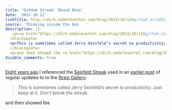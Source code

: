 ```yaml
---
title: 'GitHub Streak: Round Nine'
date: '2022-10-12'
linkTitle: http://dirk.eddelbuettel.com/blog/2022/10/12#github_oct2021_oct2022
source: 'Thinking inside the box   '
description: |2-
   <p><a href="https://dirk.eddelbuettel.com/blog/2014/10/12#github_oct2013_oct2014">Eight years ago</a> I referenced the <a href="https://lifehacker.com/281626/jerry-seinfelds-productivity-secret">Seinfeld Streak</a> used in an <a href="https://dirk.eddelbuettel.com/blog/2013/02/03/">earlier post</a> of regular updates to to the <a href="https://gallery.rcpp.org">Rcpp Gallery</a>:</p>
  <blockquote>
  <p>This is sometimes called Jerry Seinfeld’s secret to productivity: Just keep at it. <em>Don’t break the streak</em>.</p>
  </blockquote>
  <p>and then showed the <a href="https://dirk.eddelbuettel.com/blog/201 ...
disable_comments: true
---
```

 <p><a href="https://dirk.eddelbuettel.com/blog/2014/10/12#github_oct2013_oct2014">Eight years ago</a> I referenced the <a href="https://lifehacker.com/281626/jerry-seinfelds-productivity-secret">Seinfeld Streak</a> used in an <a href="https://dirk.eddelbuettel.com/blog/2013/02/03/">earlier post</a> of regular updates to to the <a href="https://gallery.rcpp.org">Rcpp Gallery</a>:</p>
<blockquote>
<p>This is sometimes called Jerry Seinfeld’s secret to productivity: Just keep at it. <em>Don’t break the streak</em>.</p>
</blockquote>
<p>and then showed the <a href="https://dirk.eddelbuettel.com/blog/201 ...